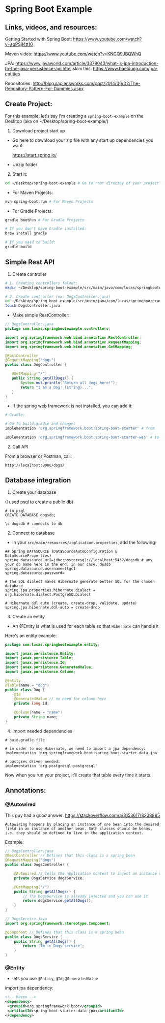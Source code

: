 # Spring Boot Example

## Links, videos, and resources:

Getting Started with Spring Boot: https://www.youtube.com/watch?v=sbPSjI4tt10

Maven video: https://www.youtube.com/watch?v=KNGQ9JBQWhQ

JPA: https://www.javaworld.com/article/3379043/what-is-jpa-introduction-to-the-java-persistence-api.html
skim this: https://www.baeldung.com/jpa-entities

Repositories: http://blog.sapiensworks.com/post/2014/06/02/The-Repository-Pattern-For-Dummies.aspx

## Create Project:

For this example, let's say I'm creating a `spring-boot-example` on the Desktop (aka on ~/Desktop/spring-boot-example/)

1. Download project start up

- Go here to download your zip file with any start up dependencies you want:

   https://start.spring.io/

 - Unzip folder

 2. Start it:

 ```sh
 cd ~/Desktop/spring-boot-example # Go to root directoy of your project
```

 - For Maven Projects:

 ```sh
 mvn spring-boot:run # For Maven Projects
 ```

 - For Gradle Projects:

 ```sh
 gradle bootRun # For Gradle Projects

 # If you don't have Gradle installed:
 brew install gradle

 # If you need to build:
 gradle build
 ```

 ## Simple Rest API

1. Create controller

 ```sh
 # 1. Creating controllers folder:
 mkdir ~/Desktop/spring-boot-example/src/main/java/com/lucas/springbootexample/controllers

 # 2. Create controller (ex: DogsController.java)
 cd ~/Desktop/spring-boot-example/src/main/java/com/lucas/springbootexample/controllers
 touch DogsController.java
 ```

- Make simple RestController:

 ```java
 // DogsController.java
package com.lucas.springbootexample.controllers;

import org.springframework.web.bind.annotation.RestController;
import org.springframework.web.bind.annotation.RequestMapping;
import org.springframework.web.bind.annotation.GetMapping;

@RestController
@RequestMapping("dogs")
public class DogController {

    @GetMapping("/")
    public String getAllDogs() {
        System.out.println("Return all dogs here!");
        return "I am a Dog! (string)...";
    }
}
 ```

 - If the spring web framework is not installed, you can add it:

 ```sh
 # Gradle:

 # Go to build.gradle and change:
 implementation 'org.springframework.boot:spring-boot-starter' # from

 implementation 'org.springframework.boot:spring-boot-starter-web' # to
 ```

 2. Call API

 From a browser or Postman, call:

 `http://localhost:8080/dogs/`


## Database integration

1. Create your database

(I used psql to create a public db)

```shell script
# in psql
CREATE DATABASE dogsdb;

\c dogsdb # connects to db
```

2. Connect to database

- in your `src/main/resources/application.properties`, add the following:

```shell script
## Spring DATASOURCE (DataSourceAutoConfiguration & DataSourceProperties)
spring.datasource.url=jdbc:postgresql://localhost:5432/dogsdb # any your db name here in the end. in our case, dosdb
spring.datasource.username=tlgc1
spring.datasource.password=

# The SQL dialect makes Hibernate generate better SQL for the chosen database
spring.jpa.properties.hibernate.dialect = org.hibernate.dialect.PostgreSQLDialect

# Hibernate ddl auto (create, create-drop, validate, update)
spring.jpa.hibernate.ddl-auto = create-drop
```

3. Create an entity

- An @Entity is what is used for each table so that `Hibernate` can handle it

Here's an entity example:

```java
package com.lucas.springbootexample.entity;

import javax.persistence.Entity;
import javax.persistence.Table;
import javax.persistence.Id;
import javax.persistence.GeneratedValue;
import javax.persistence.Column;

@Entity
@Table(name = "dog")
public class Dog {
    @Id
    @GeneratedValue // no need for column here
    private long id;

    @Column(name = "name")
    private String name;
}
```

4. Import needed dependencies

```shell script
# buid.gradle file

# in order to use Hibernate, we need to import a jpa dependency:
implementation 'org.springframework.boot:spring-boot-starter-data-jpa'

# postgres driver needed:
implementation 'org.postgresql:postgresql'
```

Now when you run your project, it'll create that table every time it starts.
 
## Annotations:

### @Autowired

This guy had a good answer: https://stackoverflow.com/a/3153617/8238895

`Autowiring happens by placing an instance of one bean into the desired field in an instance of another bean. Both classes should be beans, i.e. they should be defined to live in the application context.`

Example:

```java
// DogsController.java
@RestController // Defines that this class is a spring bean
@RequestMapping("dogs")
public class DogsController {

    @Autowired // Tells the application context to inject an instance of DogsService here
    private DogsService dogsService;

    @GetMapping("/")
    public String getAllDogs() {
        // The DogsService is already injected and you can use it
        return dogsService.getAllDogs();
    }
}

// DogsService.java
import org.springframework.stereotype.Component;

@Component // Defines that this class is a spring bean
public class DogsService {
    public String getAllDogs() {
        return "Im in Dogs service";
    }
}
```

### @Entity

   - lets you use `@Entity`, `@Id`, `@GeneratedValue`

   import jpa dependency:
   
   ```xml
   <!-- Maven -->
   <dependency>
    <groupId>org.springframework.boot</groupId>
    <artifactId>spring-boot-starter-data-jpa</artifactId>
   </dependency>
  ```
  
 
